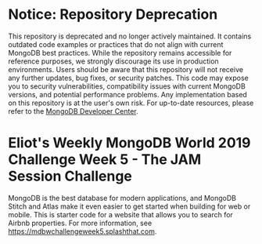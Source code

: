 # Notice: Repository Deprecation
This repository is deprecated and no longer actively maintained. It contains outdated code examples or practices that do not align with current MongoDB best practices. While the repository remains accessible for reference purposes, we strongly discourage its use in production environments.
Users should be aware that this repository will not receive any further updates, bug fixes, or security patches. This code may expose you to security vulnerabilities, compatibility issues with current MongoDB versions, and potential performance problems. Any implementation based on this repository is at the user's own risk.
For up-to-date resources, please refer to the [MongoDB Developer Center](https://mongodb.com/developer).


# Eliot's Weekly MongoDB World 2019 Challenge Week 5 - The JAM Session Challenge

MongoDB is the best database for modern applications, and MongoDB Stitch and Atlas make it even easier to get started when building for web or mobile.  This is starter code for a website that allows you to search for Airbnb properties.  For more information, see https://mdbwchallengeweek5.splashthat.com.

